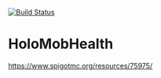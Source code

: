 [![Build Status](https://ci.loohpjames.com/job/HoloMobHealth/1/badge/icon)](https://ci.loohpjames.com/job/HoloMobHealth/1/)
# HoloMobHealth
https://www.spigotmc.org/resources/75975/
